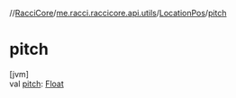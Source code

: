 //[RacciCore](../../../index.md)/[me.racci.raccicore.api.utils](../index.md)/[LocationPos](index.md)/[pitch](pitch.md)

# pitch

[jvm]\
val [pitch](pitch.md): [Float](https://kotlinlang.org/api/latest/jvm/stdlib/kotlin/-float/index.html)
